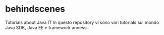 # behindscenes
Tutorials about Java IT
In questo repository vi sono vari tutorials sul mondo Java SDK, Java EE e framework annessi.
